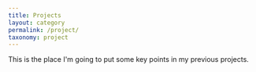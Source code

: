 ```yaml
---
title: Projects
layout: category
permalink: /project/
taxonomy: project
---
```


This is the place I'm going to put some key points in my previous projects.
